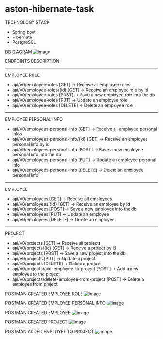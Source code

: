 # aston-hibernate-task

TECHNOLOGY STACK
- Spring boot
- Hibernate
- PostgreSQL

DB DIAGRAM
![image](https://github.com/AzimovRuslan/aston-hibernate-task/assets/55226276/968c9832-fd5a-4ce8-916a-fcb6c1c36ec0)

ENDPOINTS DESCRIPTION
_______________________________________________________________________________________
EMPLOYEE ROLE
- api/v0/employee-roles [GET] -> Receive all employee roles
- api/v0/employee-roles/{id} [GET] -> Receive an employee role by id
- api/v0/employee-roles [POST] -> Save a new employee role into the db
- api/v0/employee-roles [PUT] -> Update an employee role
- api/v0/employee-roles [DELETE] -> Delete an employee role
_______________________________________________________________________________________
EMPLOYEE PERSONAL INFO
- api/v0/employees-personal-info [GET] -> Receive all employee personal infos
- api/v0/employees-personal-info/{id} [GET] -> Receive an employee personal info by id
- api/v0/employees-personal-info [POST] -> Save a new employee personal info into the db
- api/v0/employees-personal-info [PUT] -> Update an employee personal info
- api/v0/employees-personal-info [DELETE] -> Delete an employee personal info
_______________________________________________________________________________________
EMPLOYEE
- api/v0/employees [GET] -> Receive all employees
- api/v0/employees/{id} [GET] -> Receive an employee by id
- api/v0/employees [POST] -> Save a new employee into the db
- api/v0/employees [PUT] -> Update an employee
- api/v0/employees [DELETE] -> Delete an employee
_______________________________________________________________________________________
PROJECT
- api/v0/projects [GET] -> Receive all projects
- api/v0/projects/{id} [GET] -> Receive a project by id
- api/v0/projects [POST] -> Save a new project into the db
- api/v0/projects [PUT] -> Update a project
- api/v0/projects [DELETE] -> Delete a project
- api/v0/projects/add-employee-to-project [POST] -> Add a new employee to the project
- api/v0/projects/delete-employee-from-project [POST] -> Delete a employee from project

POSTMAN CREATED EMPLOYEE ROLE
![image](https://github.com/AzimovRuslan/aston-hibernate-task/assets/55226276/5e5c66f9-d085-494f-add8-59d1be9e2a6c)



POSTMAN CREATED EMPLOYEE PERSONAL INFO
![image](https://github.com/AzimovRuslan/aston-hibernate-task/assets/55226276/64d07a66-d19a-44e2-8a55-d1fb015594f2)



POSTMAN CREATED EMPLOYEE
![image](https://github.com/AzimovRuslan/aston-hibernate-task/assets/55226276/6dc5d572-60e6-46e3-8817-730862cca903)



POSTMAN CREATED PROJECT
![image](https://github.com/AzimovRuslan/aston-hibernate-task/assets/55226276/052a4463-a45f-4286-b99e-fd1cf3125bca)



POSTMAN ADDED EMPLOYEE TO PROJECT
![image](https://github.com/AzimovRuslan/aston-hibernate-task/assets/55226276/2a79804d-758c-4f65-941f-6f6d94f6c827)






